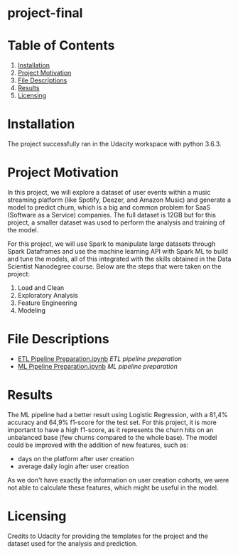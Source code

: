 # project-final
# Table of Contents
1. [Installation](https://github.com/rmtkd/project-1/blob/main/README.md#installation)
2. [Project Motivation](https://github.com/rmtkd/project-1/blob/main/README.md#project-motivation)
3. [File Descriptions](https://github.com/rmtkd/project-1/blob/main/README.md#file-descriptions)
4. [Results](https://github.com/rmtkd/project-1/blob/main/README.md#results)
5. [Licensing](https://github.com/rmtkd/project-1/blob/main/README.md#licensing)

# Installation

The project successfully ran in the Udacity workspace with python 3.6.3.

# Project Motivation

In this project, we will explore a dataset of user events within a music streaming platform (like Spotify, Deezer, and Amazon Music) and generate a model to predict churn, which is a big and common problem for SaaS (Software as a Service) companies. The full dataset is 12GB but for this project, a smaller dataset was used to perform the analysis and training of the model.

For this project, we will use Spark to manipulate large datasets through Spark Dataframes and use the machine learning API with Spark ML to build and tune the models, all of this integrated with the skills obtained in the Data Scientist Nanodegree course. Below are the steps that were taken on the project:
1. Load and Clean
2. Exploratory Analysis
3. Feature Engineering
4. Modeling

# File Descriptions

- [ETL Pipeline Preparation.ipynb](https://github.com/rmtkd/project-2/blob/main/ETL%20Pipeline%20Preparation.ipynb) _ETL pipeline preparation_
- [ML Pipeline Preparation.ipynb](https://github.com/rmtkd/project-2/blob/main/ML%20Pipeline%20Preparation.ipynb) _ML pipeline preparation_


# Results

The ML pipeline had a better result using Logistic Regression, with a 81,4% accuracy and 64,9% f1-score for the test set. For this project, it is more important to have a high f1-score, as it represents the churn hits on an unbalanced base (few churns compared to the whole base).
The model could be improved with the addition of new features, such as:
- days on the platform after user creation
- average daily login after user creation

As we don't have exactly the information on user creation cohorts, we were not able to calculate these features, which might be useful in the model.



# Licensing

Credits to Udacity for providing the templates for the project and the dataset used for the analysis and prediction.
